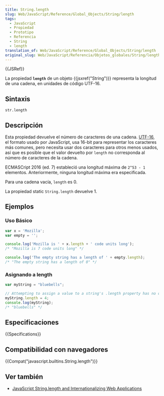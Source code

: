 ```yaml
---
title: String.length
slug: Web/JavaScript/Reference/Global_Objects/String/length
tags:
  - JavaScript
  - Propiedad
  - Prototipo
  - Referencia
  - String
  - length
translation_of: Web/JavaScript/Reference/Global_Objects/String/length
original_slug: Web/JavaScript/Referencia/Objetos_globales/String/length
---
```


{{JSRef}}

La propiedad **`length`** de un objeto {{jsxref("String")}} representa la longitud de una cadena, en unidades de código UTF-16.

## Sintaxis

```
str.length
```

## Descripción

Esta propiedad devuelve el número de caracteres de una cadena. [UTF-16](https://es.wikipedia.org/wiki/UTF-16), el formato usado por JavaScript, usa 16-bit para representar los caracteres más comunes, pero necesita usar dos caracteres para otros menos usados, así que es posible que el valor devuelto por `length` no corresponda al número de caracteres de la cadena.

ECMASCript 2016 (ed. 7) estableció una longitud máxima de `2^53 - 1` elementos. Anteriormente, ninguna longitud máxima era especificada.

Para una cadena vacía, `length` es 0.

La propiedad static `String.length` devuelve 1.

## Ejemplos

### Uso Básico

```js
var x = 'Mozilla';
var empty = '';

console.log('Mozilla is ' + x.length + ' code units long');
/* "Mozilla is 7 code units long" */

console.log('The empty string has a length of ' + empty.length);
/* "The empty string has a length of 0" */
```

### Asignando a length

```js
var myString = "bluebells";

// Attempting to assign a value to a string's .length property has no observable effect.
myString.length = 4;
console.log(myString);
/* "bluebells" */
```

## Especificaciones

{{Specifications}}

## Compatibilidad con navegadores

{{Compat("javascript.builtins.String.length")}}

## Ver también

- [JavaScript String.length and Internationalizing Web Applications](http://developer.teradata.com/blog/jasonstrimpel/2011/11/javascript-string-length-and-internationalizing-web-applications)
